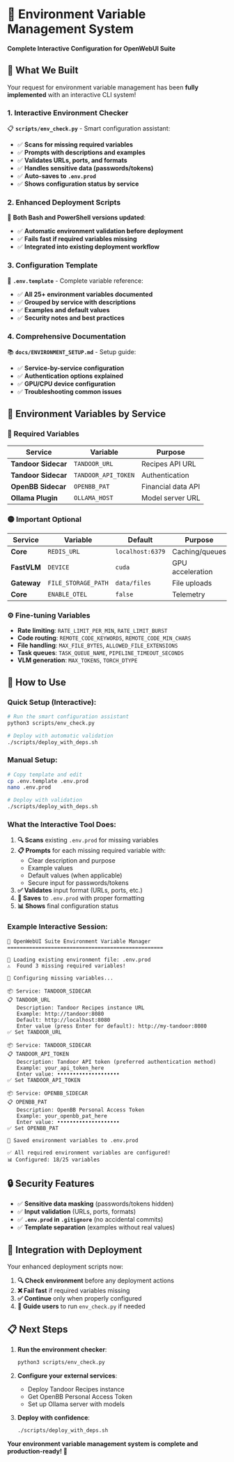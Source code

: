 # 🔧 Environment Variable Management System
**Complete Interactive Configuration for OpenWebUI Suite**

## 🎯 **What We Built**

Your request for environment variable management has been **fully implemented** with an interactive CLI system!

### **1. Interactive Environment Checker** 
📋 **`scripts/env_check.py`** - Smart configuration assistant:

- ✅ **Scans for missing required variables**
- ✅ **Prompts with descriptions and examples**  
- ✅ **Validates URLs, ports, and formats**
- ✅ **Handles sensitive data (passwords/tokens)**
- ✅ **Auto-saves to `.env.prod`**
- ✅ **Shows configuration status by service**

### **2. Enhanced Deployment Scripts**
🚀 **Both Bash and PowerShell versions updated**:

- ✅ **Automatic environment validation before deployment**
- ✅ **Fails fast if required variables missing**
- ✅ **Integrated into existing deployment workflow**

### **3. Configuration Template**
📝 **`.env.template`** - Complete variable reference:

- ✅ **All 25+ environment variables documented**
- ✅ **Grouped by service with descriptions**  
- ✅ **Examples and default values**
- ✅ **Security notes and best practices**

### **4. Comprehensive Documentation**
📚 **`docs/ENVIRONMENT_SETUP.md`** - Setup guide:

- ✅ **Service-by-service configuration**
- ✅ **Authentication options explained**
- ✅ **GPU/CPU device configuration**
- ✅ **Troubleshooting common issues**

## 🎯 **Environment Variables by Service**

### **🔴 Required Variables**
| Service | Variable | Purpose |
|---------|----------|---------|
| **Tandoor Sidecar** | `TANDOOR_URL` | Recipes API URL |
| **Tandoor Sidecar** | `TANDOOR_API_TOKEN` | Authentication |
| **OpenBB Sidecar** | `OPENBB_PAT` | Financial data API |
| **Ollama Plugin** | `OLLAMA_HOST` | Model server URL |

### **🟡 Important Optional**
| Service | Variable | Default | Purpose |
|---------|----------|---------|---------|
| **Core** | `REDIS_URL` | `localhost:6379` | Caching/queues |
| **FastVLM** | `DEVICE` | `cuda` | GPU acceleration |
| **Gateway** | `FILE_STORAGE_PATH` | `data/files` | File uploads |
| **Core** | `ENABLE_OTEL` | `false` | Telemetry |

### **⚙️ Fine-tuning Variables**
- **Rate limiting**: `RATE_LIMIT_PER_MIN`, `RATE_LIMIT_BURST`
- **Code routing**: `REMOTE_CODE_KEYWORDS`, `REMOTE_CODE_MIN_CHARS`
- **File handling**: `MAX_FILE_BYTES`, `ALLOWED_FILE_EXTENSIONS`
- **Task queues**: `TASK_QUEUE_NAME`, `PIPELINE_TIMEOUT_SECONDS`
- **VLM generation**: `MAX_TOKENS`, `TORCH_DTYPE`

## 🚀 **How to Use**

### **Quick Setup** (Interactive):
```bash
# Run the smart configuration assistant
python3 scripts/env_check.py

# Deploy with automatic validation
./scripts/deploy_with_deps.sh
```

### **Manual Setup**:
```bash
# Copy template and edit
cp .env.template .env.prod
nano .env.prod

# Deploy with validation  
./scripts/deploy_with_deps.sh
```

### **What the Interactive Tool Does**:

1. **🔍 Scans** existing `.env.prod` for missing variables
2. **📋 Prompts** for each missing required variable with:
   - Clear description and purpose
   - Example values
   - Default values (when applicable)
   - Secure input for passwords/tokens
3. **✅ Validates** input format (URLs, ports, etc.)
4. **💾 Saves** to `.env.prod` with proper formatting
5. **📊 Shows** final configuration status

### **Example Interactive Session**:
```
🚀 OpenWebUI Suite Environment Variable Manager
==================================================

📖 Loading existing environment file: .env.prod
⚠️  Found 3 missing required variables!

🔧 Configuring missing variables...

📦 Service: TANDOOR_SIDECAR
📋 TANDOOR_URL
   Description: Tandoor Recipes instance URL
   Example: http://tandoor:8080
   Default: http://localhost:8080
   Enter value (press Enter for default): http://my-tandoor:8080
✅ Set TANDOOR_URL

📦 Service: TANDOOR_SIDECAR  
📋 TANDOOR_API_TOKEN
   Description: Tandoor API token (preferred authentication method)
   Example: your_api_token_here
   Enter value: ••••••••••••••••••••
✅ Set TANDOOR_API_TOKEN

📦 Service: OPENBB_SIDECAR
📋 OPENBB_PAT
   Description: OpenBB Personal Access Token
   Example: your_openbb_pat_here
   Enter value: ••••••••••••••••••••
✅ Set OPENBB_PAT

💾 Saved environment variables to .env.prod

✅ All required environment variables are configured!
📊 Configured: 18/25 variables
```

## 🔒 **Security Features**

- ✅ **Sensitive data masking** (passwords/tokens hidden)
- ✅ **Input validation** (URLs, ports, formats)
- ✅ **`.env.prod` in `.gitignore`** (no accidental commits)
- ✅ **Template separation** (examples without real values)

## 🎉 **Integration with Deployment**

Your enhanced deployment scripts now:

1. **🔍 Check environment** before any deployment actions
2. **❌ Fail fast** if required variables missing  
3. **✅ Continue** only when properly configured
4. **📝 Guide users** to run `env_check.py` if needed

## 📋 **Next Steps**

1. **Run the environment checker**:
   ```bash
   python3 scripts/env_check.py
   ```

2. **Configure your external services**:
   - Deploy Tandoor Recipes instance
   - Get OpenBB Personal Access Token  
   - Set up Ollama server with models

3. **Deploy with confidence**:
   ```bash
   ./scripts/deploy_with_deps.sh
   ```

**Your environment variable management system is complete and production-ready! 🎯**
